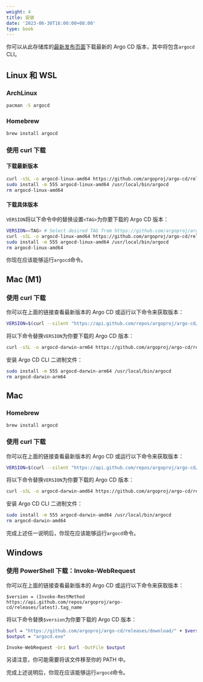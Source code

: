 ```yaml
---
weight: 4
title: 安装
date: '2023-06-30T16:00:00+08:00'
type: book
---
```


你可以从此存储库的[最新发布页面](https://github.com/argoproj/argo-cd/releases/latest)下载最新的 Argo CD 版本，其中将包含`argocd` CLI。

## Linux 和 WSL

### ArchLinux

```bash
pacman -S argocd
```

### Homebrew

```bash
brew install argocd
```

### 使用 curl 下载

#### 下载最新版本

```bash
curl -sSL -o argocd-linux-amd64 https://github.com/argoproj/argo-cd/releases/latest/download/argocd-linux-amd64
sudo install -m 555 argocd-linux-amd64 /usr/local/bin/argocd
rm argocd-linux-amd64
```

#### 下载具体版本

`VERSION`将以下命令中的替换设置`<TAG>`为你要下载的 Argo CD 版本：

```bash
VERSION=<TAG> # Select desired TAG from https://github.com/argoproj/argo-cd/releases
curl -sSL -o argocd-linux-amd64 https://github.com/argoproj/argo-cd/releases/download/$VERSION/argocd-linux-amd64
sudo install -m 555 argocd-linux-amd64 /usr/local/bin/argocd
rm argocd-linux-amd64
```

你现在应该能够运行`argocd`命令。

## Mac (M1)

### 使用 curl 下载

你可以在上面的链接查看最新版本的 Argo CD 或运行以下命令来获取版本：

```bash
VERSION=$(curl --silent "https://api.github.com/repos/argoproj/argo-cd/releases/latest" | grep '"tag_name"' | sed -E 's/.*"([^"]+)".*/\1/')
```

将以下命令替换`VERSION`为你要下载的 Argo CD 版本：

```bash
curl -sSL -o argocd-darwin-arm64 https://github.com/argoproj/argo-cd/releases/download/$VERSION/argocd-darwin-arm64
```

安装 Argo CD CLI 二进制文件：

```bash
sudo install -m 555 argocd-darwin-arm64 /usr/local/bin/argocd
rm argocd-darwin-arm64
```

## Mac

### Homebrew

```
brew install argocd
```

### 使用 curl 下载

你可以在上面的链接查看最新版本的 Argo CD 或运行以下命令来获取版本：

```bash
VERSION=$(curl --silent "https://api.github.com/repos/argoproj/argo-cd/releases/latest" | grep '"tag_name"' | sed -E 's/.*"([^"]+)".*/\1/')
```

将以下命令替换`VERSION`为你要下载的 Argo CD 版本：

```bash
curl -sSL -o argocd-darwin-amd64 https://github.com/argoproj/argo-cd/releases/download/$VERSION/argocd-darwin-amd64
```

安装 Argo CD CLI 二进制文件：

```bash
sudo install -m 555 argocd-darwin-amd64 /usr/local/bin/argocd
rm argocd-darwin-amd64
```

完成上述任一说明后，你现在应该能够运行`argocd`命令。

## Windows

### 使用 PowerShell 下载：Invoke-WebRequest

你可以在上面的链接查看最新版本的 Argo CD 或运行以下命令来获取版本：

```
$version = (Invoke-RestMethod https://api.github.com/repos/argoproj/argo-cd/releases/latest).tag_name
```

将以下命令替换`$version`为你要下载的 Argo CD 版本：

```bash
$url = "https://github.com/argoproj/argo-cd/releases/download/" + $version + "/argocd-windows-amd64.exe"
$output = "argocd.exe"

Invoke-WebRequest -Uri $url -OutFile $output
```

另请注意，你可能需要将该文件移至你的 PATH 中。

完成上述说明后，你现在应该能够运行`argocd`命令。
